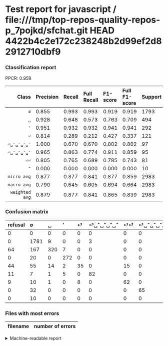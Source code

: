 # Test report for javascript / file:///tmp/top-repos-quality-repos-p_7pojkd/sfchat.git HEAD 4422b4c2e172c238248b2d99ef2d82912710dbf9

### Classification report

PPCR: 0.959

| Class | Precision | Recall | Full Recall | F1-score | Full F1-score | Support | Full Support | PPCR |
|------:|:----------|:-------|:------------|:---------|:---------|:--------|:-------------|:-----|
| `∅` | 0.855| 0.993| 0.993| 0.919| 0.919| 1793| 1793| 1.000 |
| `␣` | 0.928| 0.648| 0.573| 0.763| 0.709| 494| 558| 0.885 |
| `'` | 0.951| 0.932| 0.932| 0.941| 0.941| 292| 292| 1.000 |
| `⏎` | 0.814| 0.289| 0.212| 0.427| 0.337| 121| 165| 0.733 |
| `⏎␣⁻␣⁻␣⁻␣⁻` | 1.000| 0.670| 0.670| 0.802| 0.802| 97| 97| 1.000 |
| `⏎␣⁺␣⁺␣⁺␣⁺` | 0.965| 0.863| 0.774| 0.911| 0.859| 95| 106| 0.896 |
| `⏎⏎` | 0.805| 0.765| 0.689| 0.785| 0.743| 81| 90| 0.900 |
| `"` | 0.000| 0.000| 0.000| 0.000| 0.000| 10| 10| 1.000 |
| `micro avg` | 0.877| 0.877| 0.841| 0.877| 0.859| 2983| 3111| 0.959 |
| `macro avg` | 0.790| 0.645| 0.605| 0.694| 0.664| 2983| 3111| 0.959 |
| `weighted avg` | 0.879| 0.877| 0.841| 0.865| 0.839| 2983| 3111| 0.959 |

### Confusion matrix

|refusal|  ∅| ␣| '| ⏎| ⏎␣⁺␣⁺␣⁺␣⁺| ⏎⏎| ⏎␣⁻␣⁻␣⁻␣⁻| "| 
|:---|:---|:---|:---|:---|:---|:---|:---|:---|
|0 |0 |0 |0 |0 |0 |0 |0 |0 |
|0 |1781 |9 |0 |0 |3 |0 |0 |0 |
|64 |167 |320 |7 |0 |0 |0 |0 |0 |
|0 |20 |0 |272 |0 |0 |0 |0 |0 |
|44 |55 |14 |2 |35 |0 |15 |0 |0 |
|11 |7 |1 |5 |0 |82 |0 |0 |0 |
|9 |10 |1 |0 |8 |0 |62 |0 |0 |
|0 |32 |0 |0 |0 |0 |0 |65 |0 |
|0 |10 |0 |0 |0 |0 |0 |0 |0 |

### Files with most errors

| filename | number of errors|
|:----:|:-----|

<details>
    <summary>Machine-readable report</summary>
```json
{
  "cl_report": {"\"": {"f1-score": 0.0, "precision": 0.0, "recall": 0.0, "support": 10}, "\u0027": {"f1-score": 0.9411764705882353, "precision": 0.951048951048951, "recall": 0.9315068493150684, "support": 292}, "macro avg": {"f1-score": 0.6935543489119516, "precision": 0.7897333540544927, "recall": 0.6450670899363654, "support": 2983}, "micro avg": {"f1-score": 0.8773047267851156, "precision": 0.8773047267851156, "recall": 0.8773047267851156, "support": 2983}, "weighted avg": {"f1-score": 0.8647120291060305, "precision": 0.878996601585262, "recall": 0.8773047267851156, "support": 2983}, "\u2205": {"f1-score": 0.9192258064516129, "precision": 0.8554274735830932, "recall": 0.9933073061907418, "support": 1793}, "\u23ce": {"f1-score": 0.42682926829268286, "precision": 0.813953488372093, "recall": 0.2892561983471074, "support": 121}, "\u23ce\u23ce": {"f1-score": 0.7848101265822786, "precision": 0.8051948051948052, "recall": 0.7654320987654321, "support": 81}, "\u23ce\u2423\u207a\u2423\u207a\u2423\u207a\u2423\u207a": {"f1-score": 0.9111111111111111, "precision": 0.9647058823529412, "recall": 0.8631578947368421, "support": 95}, "\u23ce\u2423\u207b\u2423\u207b\u2423\u207b\u2423\u207b": {"f1-score": 0.8024691358024691, "precision": 1.0, "recall": 0.6701030927835051, "support": 97}, "\u2423": {"f1-score": 0.7628128724672228, "precision": 0.927536231884058, "recall": 0.6477732793522267, "support": 494}},
  "cl_report_full": {"\"": {"f1-score": 0.0, "precision": 0.0, "recall": 0.0, "support": 10}, "\u0027": {"f1-score": 0.9411764705882353, "precision": 0.951048951048951, "recall": 0.9315068493150684, "support": 292}, "macro avg": {"f1-score": 0.6636640254526895, "precision": 0.7897333540544927, "recall": 0.6053736196835944, "support": 3111}, "micro avg": {"f1-score": 0.8588775845093534, "precision": 0.8773047267851156, "recall": 0.8412086145933784, "support": 3111}, "weighted avg": {"f1-score": 0.8388580952724572, "precision": 0.8791647871457487, "recall": 0.8412086145933784, "support": 3111}, "\u2205": {"f1-score": 0.9192258064516129, "precision": 0.8554274735830932, "recall": 0.9933073061907418, "support": 1793}, "\u23ce": {"f1-score": 0.33653846153846156, "precision": 0.813953488372093, "recall": 0.21212121212121213, "support": 165}, "\u23ce\u23ce": {"f1-score": 0.7425149700598802, "precision": 0.8051948051948052, "recall": 0.6888888888888889, "support": 90}, "\u23ce\u2423\u207a\u2423\u207a\u2423\u207a\u2423\u207a": {"f1-score": 0.8586387434554973, "precision": 0.9647058823529412, "recall": 0.7735849056603774, "support": 106}, "\u23ce\u2423\u207b\u2423\u207b\u2423\u207b\u2423\u207b": {"f1-score": 0.8024691358024691, "precision": 1.0, "recall": 0.6701030927835051, "support": 97}, "\u2423": {"f1-score": 0.7087486157253599, "precision": 0.927536231884058, "recall": 0.5734767025089605, "support": 558}},
  "ppcr": 0.9588556734169077
}
```
</details>
